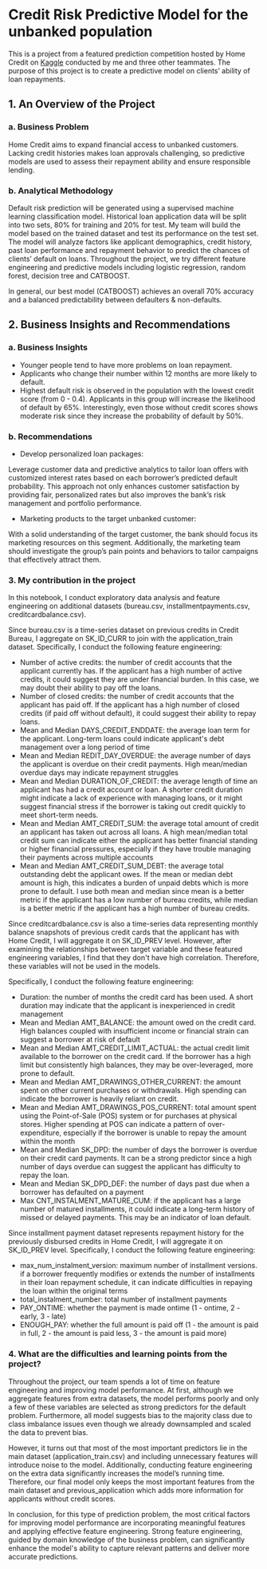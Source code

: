 # Credit Risk Predictive Model for the unbanked population

This is a project from a featured prediction competition hosted by Home Credit on [Kaggle](https://www.kaggle.com/competitions/home-credit-default-risk/overview) conducted by me and three other teammates. The purpose of this project is to create a predictive model on clients’ ability of loan repayments.

## 1. An Overview of the Project
### a. Business Problem

Home Credit aims to expand financial access to unbanked customers. Lacking credit histories makes loan approvals challenging, so predictive models are used to assess their repayment ability and ensure responsible lending.

### b. Analytical Methodology

Default risk prediction will be generated using a supervised machine learning classification model. Historical loan application data will be split into two sets, 80% for training and 20% for test. My team will build the model based on the trained dataset and test its performance on the test set. The model will analyze factors like applicant demographics, credit history, past loan performance and repayment behavior to predict the chances of clients’ default on loans. Throughout the project, we try different feature engineering and predictive models including logistic regression, random forest, decision tree and CATBOOST. 

In general, our best model (CATBOOST) achieves an overall 70% accuracy and a balanced predictability between defaulters & non-defaults.

## 2. Business Insights and Recommendations
### a. Business Insights
- Younger people tend to have more problems on loan repayment.
- Applicants who change their number within 12 months are more likely to default.
- Highest default risk is observed in the population with the lowest credit score (from 0 - 0.4). Applicants in this group will increase the likelihood of default by 65%. Interestingly, even those without credit scores shows moderate risk since they increase the probability of default by 50%.

### b. Recommendations
- Develop personalized loan packages:

Leverage customer data and predictive analytics to tailor loan offers with customized interest rates based on each borrower’s predicted default probability. This approach not only enhances customer satisfaction by providing fair, personalized rates but also improves the bank’s risk management and portfolio performance.

- Marketing products to the target unbanked customer:

With a solid understanding of the target customer, the bank should focus its marketing resources on this segment. Additionally, the marketing team should investigate the group’s pain points and behaviors to tailor campaigns that effectively attract them.

### 3. My contribution in the project
In this notebook, I conduct exploratory data analysis and feature engineering on additional datasets (bureau.csv, installmentpayments.csv, creditcardbalance.csv). 

Since bureau.csv is a time-series dataset on previous credits in Credit Bureau, I aggregate on SK_ID_CURR to join with the application_train dataset. Specifically, I conduct the following feature engineering:
- Number of active credits: the number of credit accounts that the applicant currently has. If the applicant has a high number of active credits, it could suggest they are under financial burden. In this case, we may doubt their ability to pay off the loans.
- Number of closed credits: the number of credit accounts that the applicant has paid off. If the applicant has a high number of closed credits (if paid off without default), it could suggest their ability to repay loans.
- Mean and Median DAYS_CREDIT_ENDDATE: the average loan term for the applicant. Long-term loans could indicate applicant's debt management over a long period of time
- Mean and Median REDIT_DAY_OVERDUE: the average number of days the applicant is overdue on their credit payments. High mean/median overdue days may indicate repayment struggles
- Mean and Median DURATION_OF_CREDIT: the average length of time an applicant has had a credit account or loan. A shorter credit duration might indicate a lack of experience with managing loans, or it might suggest financial stress if the borrower is taking out credit quickly to meet short-term needs.
- Mean and Median AMT_CREDIT_SUM: the average total amount of credit an applicant has taken out across all loans. A high mean/median total credit sum can indicate either the applicant has better financial standing or higher financial pressures, especially if they have trouble managing their payments across multiple accounts
- Mean and Median AMT_CREDIT_SUM_DEBT: the average total outstanding debt the applicant owes. If the mean or median debt amount is high, this indicates a burden of unpaid debts which is more prone to default.
I use both mean and median since mean is a better metric if the applicant has a low number of bureau credits, while median is a better metric if the applicant has a high  number of bureau credits.

Since creditcardbalance.csv is also a time-series data representing monthly balance snapshots of previous credit cards that the applicant has with Home Credit, I will aggregate it on SK_ID_PREV level. However, after examining the relationships between target variable and these featured engineering variables, I find that they don't have high correlation. Therefore, these variables will not be used in the models.

Specifically, I conduct the following feature engineering:
- Duration: the number of months the credit card has been used. A short duration may indicate that the applicant is inexperienced in credit management
- Mean and Median AMT_BALANCE: the amount owed on the credit card. High balances coupled with insufficient income or financial strain can suggest a borrower at risk of default
- Mean and Median AMT_CREDIT_LIMIT_ACTUAL: the actual credit limit available to the borrower on the credit card. If the borrower has a high limit but consistently high balances, they may be over-leveraged, more prone to default.
- Mean and Median AMT_DRAWINGS_OTHER_CURRENT: the amount spent on other current purchases or withdrawals. High spending can indicate the borrower is heavily reliant on credit.
- Mean and Median AMT_DRAWINGS_POS_CURRENT: total amount spent using the Point-of-Sale (POS) system or for purchases at physical stores. Higher spending at POS can indicate a pattern of over-expenditure, especially if the borrower is unable to repay the amount within the month
- Mean and Median SK_DPD: the number of days the borrower is overdue on their credit card payments. It can be a strong predictor since a high number of days overdue can suggest the applicant has difficulty to repay the loan.
- Mean and Median SK_DPD_DEF: the number of days past due when a borrower has defaulted on a payment
- Max CNT_INSTALMENT_MATURE_CUM: if the applicant has a large number of matured installments, it could indicate a long-term history of missed or delayed payments. This may be an indicator of loan default.

Since installment payment dataset represents repayment history for the previously disbursed credits in Home Credit, I will aggregate it on SK_ID_PREV level. Specifically, I conduct the following feature engineering:
- max_num_instalment_version: maximum number of installment versions. if a borrower frequently modifies or extends the number of installments in their loan repayment schedule, it can indicate difficulties in repaying the loan within the original terms
- total_instalment_number: total number of installment payments
- PAY_ONTIME: whether the payment is made ontime (1 - ontime, 2 - early, 3 - late)
- ENOUGH_PAY: whether the full amount is paid off (1 - the amount is paid in full, 2 - the amount is paid less, 3 - the amount is paid more)

### 4. What are the difficulties and learning points from the project?
Throughout the project, our team spends a lot of time on feature engineering and improving model performance. At first, although we aggregate features from extra datasets, the model performs poorly and only a few of these variables are selected as strong predictors for the default problem. Furthermore, all model suggests bias to the majority class due to class imbalance issues even though we already downsampled and scaled the data to prevent bias.

However, it turns out that most of the most important predictors lie in the main dataset (application_train.csv) and including unnecessary features will introduce noise to the model. Additionally, conducting feature engineering on the extra data significantly increases the model’s running time. Therefore, our final model only keeps the most important features from the main dataset and previous_application which adds more information for applicants without credit scores. 

In conclusion, for this type of prediction problem, the most critical factors for improving model performance are incorporating meaningful features and applying effective feature engineering. Strong feature engineering, guided by domain knowledge of the business problem, can significantly enhance the model's ability to capture relevant patterns and deliver more accurate predictions.
